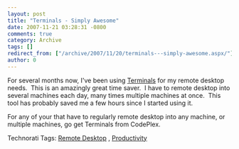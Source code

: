 ```yaml
---
layout: post
title: "Terminals - Simply Awesome"
date: 2007-11-21 03:28:31 -0800
comments: true
category: Archive
tags: []
redirect_from: ["/archive/2007/11/20/terminals---simply-awesome.aspx/"]
author: 0
---
```

<!-- more -->
<p>For several months now, I've been using <a href="http://www.codeplex.com/Terminals" target="_blank">Terminals</a> for my remote desktop needs.  This is an amazingly great time saver.  I have to remote desktop into several machines each day, many times multiple machines at once.  This tool has probably saved me a few hours since I started using it.</p>  <p>For any of your that have to regularly remote desktop into any machine, or multiple machines, go get Terminals from CodePlex.</p>  <div class="wlWriterSmartContent" id="scid:0767317B-992E-4b12-91E0-4F059A8CECA8:8d697b5c-5553-4679-9233-24f33a0bd330" style="padding-right: 0px; display: inline; padding-left: 0px; padding-bottom: 0px; margin: 0px; padding-top: 0px">Technorati Tags:  		<a href="http://technorati.com/tags/Remote%20Desktop/" rel="tag">Remote Desktop</a> 		,  		<a href="http://technorati.com/tags/Productivity/" rel="tag">Productivity</a> 		</div>

